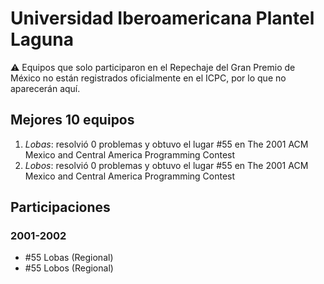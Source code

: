 # Universidad Iberoamericana Plantel Laguna

:warning: Equipos que solo participaron en el Repechaje del Gran Premio de México no están registrados oficialmente en el ICPC, por lo que no aparecerán aquí.

## Mejores 10 equipos

1. _Lobas_: resolvió 0 problemas y obtuvo el lugar #55 en The 2001 ACM Mexico and Central America Programming Contest
1. _Lobos_: resolvió 0 problemas y obtuvo el lugar #55 en The 2001 ACM Mexico and Central America Programming Contest

## Participaciones

### 2001-2002

- #55 Lobas (Regional)
- #55 Lobos (Regional)



